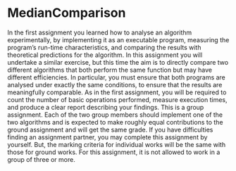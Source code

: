 # MedianComparison

In the first assignment you learned how to analyse an algorithm experimentally, by implementing it as an executable program, measuring the program’s run-time characteristics, and comparing the results with theoretical predictions for the algorithm. In this assignment you will undertake a similar exercise, but this time the aim is to directly compare two different algorithms that both perform the same function but may have different efficiencies. In particular, you must ensure that both programs are analysed under exactly the same conditions, to ensure that the results are meaningfully comparable. As in the first assignment, you will be required to count the number of basic operations performed, measure execution times, and produce a clear report describing your findings.
This is a group assignment. Each of the two group members should implement one of the two algorithms and is expected to make roughly equal contributions to the ground assignment and will get the same grade.
If you have difficulties finding an assignment partner, you may complete this assignment by yourself. But, the marking criteria for individual works will be the same with those for ground works.
For this assignment, it is not allowed to work in a group of three or more.
